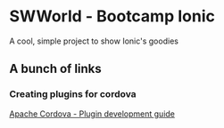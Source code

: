 # SWWorld - Bootcamp Ionic

A cool, simple project to show Ionic's goodies




## A bunch of links

### Creating plugins for cordova 

[Apache Cordova - Plugin development guide](https://cordova.apache.org/docs/en/latest/guide/hybrid/plugins/index.html)
